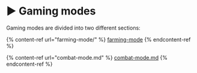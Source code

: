 # ▶ Gaming modes

Gaming modes are divided into two different sections:

{% content-ref url="farming-mode/" %}
[farming-mode](farming-mode/)
{% endcontent-ref %}

{% content-ref url="combat-mode.md" %}
[combat-mode.md](combat-mode.md)
{% endcontent-ref %}
